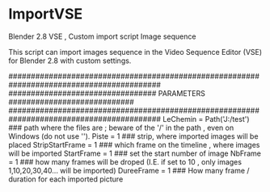 # ImportVSE
Blender 2.8 VSE , Custom import script Image sequence

This script can import images sequence in the Video Sequence Editor (VSE) for Blender 2.8 with custom settings.


##########################################################################################
#################################         PARAMETERS          ############################
##########################################################################################
LeChemin = Path('J:/test')  ### path where the files are ;  beware of the '/' in the path , even on Windows (do not use '\').
Piste = 1                   ### strip, where imported images will be placed
StripStartFrame = 1         ### which frame on the timeline , where images will be imported 
StartFrame = 1              ### set the start number of image 
NbFrame = 1                 ### how many frames will be droped (I.E. if set to 10 , only images 1,10,20,30,40... will be imported) 
DureeFrame = 1              ### How many frame / duration for each imported picture 
